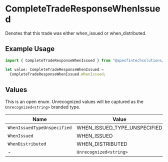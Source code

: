 # CompleteTradeResponseWhenIssued

Denotes that this trade was either when_issued or when_distributed.

## Example Usage

```typescript
import { CompleteTradeResponseWhenIssued } from "@apexfintechsolutions/ascend-sdk/models/components";

let value: CompleteTradeResponseWhenIssued =
  CompleteTradeResponseWhenIssued.WhenIssued;
```

## Values

This is an open enum. Unrecognized values will be captured as the `Unrecognized<string>` branded type.

| Name                         | Value                        |
| ---------------------------- | ---------------------------- |
| `WhenIssuedTypeUnspecified`  | WHEN_ISSUED_TYPE_UNSPECIFIED |
| `WhenIssued`                 | WHEN_ISSUED                  |
| `WhenDistributed`            | WHEN_DISTRIBUTED             |
| -                            | `Unrecognized<string>`       |